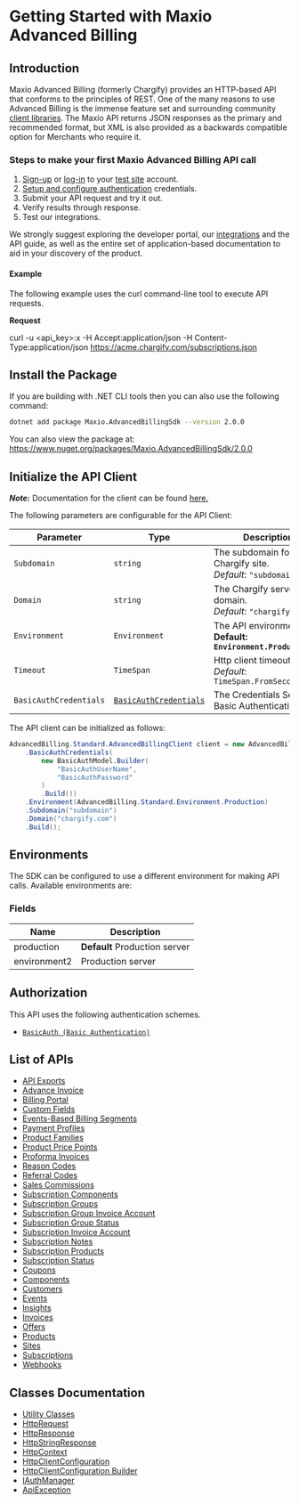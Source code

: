 
# Getting Started with Maxio Advanced Billing

## Introduction

Maxio Advanced Billing (formerly Chargify) provides an HTTP-based API that conforms to the principles of REST.
One of the many reasons to use Advanced Billing is the immense feature set and surrounding community [client libraries](page:development-tools/client-libraries).
The Maxio API returns JSON responses as the primary and recommended format, but XML is also provided as a backwards compatible option for Merchants who require it.

### Steps to make your first Maxio Advanced Billing API call

1. [Sign-up](https://app.chargify.com/signup/maxio-billing-sandbox) or [log-in](https://app.chargify.com/login.html) to your [test site](https://maxio-chargify.zendesk.com/hc/en-us/articles/5405553861773-Testing-Intro) account.
2. [Setup and configure authentication](https://maxio-chargify.zendesk.com/hc/en-us/articles/5405281550477-API-Keys#api) credentials.
3. Submit your API request and try it out.
4. Verify results through response.
5. Test our integrations.

We strongly suggest exploring the developer portal, our [integrations](https://www.maxio.com/integrations) and the API guide, as well as the entire set of application-based documentation to aid in your discovery of the product.

#### Example

The following example uses the curl command-line tool to execute API requests.

**Request**

curl -u <api_key>:x -H Accept:application/json -H Content-Type:application/json https://acme.chargify.com/subscriptions.json

## Install the Package

If you are building with .NET CLI tools then you can also use the following command:

```bash
dotnet add package Maxio.AdvancedBillingSdk --version 2.0.0
```

You can also view the package at:
https://www.nuget.org/packages/Maxio.AdvancedBillingSdk/2.0.0

## Initialize the API Client

**_Note:_** Documentation for the client can be found [here.](https://www.github.com/maxio-com/ab-dotnet-sdk/tree/2.0.0/doc/client.md)

The following parameters are configurable for the API Client:

| Parameter | Type | Description |
|  --- | --- | --- |
| `Subdomain` | `string` | The subdomain for your Chargify site.<br>*Default*: `"subdomain"` |
| `Domain` | `string` | The Chargify server domain.<br>*Default*: `"chargify.com"` |
| `Environment` | `Environment` | The API environment. <br> **Default: `Environment.Production`** |
| `Timeout` | `TimeSpan` | Http client timeout.<br>*Default*: `TimeSpan.FromSeconds(30)` |
| `BasicAuthCredentials` | [`BasicAuthCredentials`](https://www.github.com/maxio-com/ab-dotnet-sdk/tree/2.0.0/doc/$a/https://www.github.com/maxio-com/ab-dotnet-sdk/tree/2.0.0/basic-authentication.md) | The Credentials Setter for Basic Authentication |

The API client can be initialized as follows:

```csharp
AdvancedBilling.Standard.AdvancedBillingClient client = new AdvancedBilling.Standard.AdvancedBillingClient.Builder()
    .BasicAuthCredentials(
        new BasicAuthModel.Builder(
            "BasicAuthUserName",
            "BasicAuthPassword"
        )
        .Build())
    .Environment(AdvancedBilling.Standard.Environment.Production)
    .Subdomain("subdomain")
    .Domain("chargify.com")
    .Build();
```

## Environments

The SDK can be configured to use a different environment for making API calls. Available environments are:

### Fields

| Name | Description |
|  --- | --- |
| production | **Default** Production server |
| environment2 | Production server |

## Authorization

This API uses the following authentication schemes.

* [`BasicAuth (Basic Authentication)`](https://www.github.com/maxio-com/ab-dotnet-sdk/tree/2.0.0/doc/$a/https://www.github.com/maxio-com/ab-dotnet-sdk/tree/2.0.0/basic-authentication.md)

## List of APIs

* [API Exports](https://www.github.com/maxio-com/ab-dotnet-sdk/tree/2.0.0/doc/controllers/api-exports.md)
* [Advance Invoice](https://www.github.com/maxio-com/ab-dotnet-sdk/tree/2.0.0/doc/controllers/advance-invoice.md)
* [Billing Portal](https://www.github.com/maxio-com/ab-dotnet-sdk/tree/2.0.0/doc/controllers/billing-portal.md)
* [Custom Fields](https://www.github.com/maxio-com/ab-dotnet-sdk/tree/2.0.0/doc/controllers/custom-fields.md)
* [Events-Based Billing Segments](https://www.github.com/maxio-com/ab-dotnet-sdk/tree/2.0.0/doc/controllers/events-based-billing-segments.md)
* [Payment Profiles](https://www.github.com/maxio-com/ab-dotnet-sdk/tree/2.0.0/doc/controllers/payment-profiles.md)
* [Product Families](https://www.github.com/maxio-com/ab-dotnet-sdk/tree/2.0.0/doc/controllers/product-families.md)
* [Product Price Points](https://www.github.com/maxio-com/ab-dotnet-sdk/tree/2.0.0/doc/controllers/product-price-points.md)
* [Proforma Invoices](https://www.github.com/maxio-com/ab-dotnet-sdk/tree/2.0.0/doc/controllers/proforma-invoices.md)
* [Reason Codes](https://www.github.com/maxio-com/ab-dotnet-sdk/tree/2.0.0/doc/controllers/reason-codes.md)
* [Referral Codes](https://www.github.com/maxio-com/ab-dotnet-sdk/tree/2.0.0/doc/controllers/referral-codes.md)
* [Sales Commissions](https://www.github.com/maxio-com/ab-dotnet-sdk/tree/2.0.0/doc/controllers/sales-commissions.md)
* [Subscription Components](https://www.github.com/maxio-com/ab-dotnet-sdk/tree/2.0.0/doc/controllers/subscription-components.md)
* [Subscription Groups](https://www.github.com/maxio-com/ab-dotnet-sdk/tree/2.0.0/doc/controllers/subscription-groups.md)
* [Subscription Group Invoice Account](https://www.github.com/maxio-com/ab-dotnet-sdk/tree/2.0.0/doc/controllers/subscription-group-invoice-account.md)
* [Subscription Group Status](https://www.github.com/maxio-com/ab-dotnet-sdk/tree/2.0.0/doc/controllers/subscription-group-status.md)
* [Subscription Invoice Account](https://www.github.com/maxio-com/ab-dotnet-sdk/tree/2.0.0/doc/controllers/subscription-invoice-account.md)
* [Subscription Notes](https://www.github.com/maxio-com/ab-dotnet-sdk/tree/2.0.0/doc/controllers/subscription-notes.md)
* [Subscription Products](https://www.github.com/maxio-com/ab-dotnet-sdk/tree/2.0.0/doc/controllers/subscription-products.md)
* [Subscription Status](https://www.github.com/maxio-com/ab-dotnet-sdk/tree/2.0.0/doc/controllers/subscription-status.md)
* [Coupons](https://www.github.com/maxio-com/ab-dotnet-sdk/tree/2.0.0/doc/controllers/coupons.md)
* [Components](https://www.github.com/maxio-com/ab-dotnet-sdk/tree/2.0.0/doc/controllers/components.md)
* [Customers](https://www.github.com/maxio-com/ab-dotnet-sdk/tree/2.0.0/doc/controllers/customers.md)
* [Events](https://www.github.com/maxio-com/ab-dotnet-sdk/tree/2.0.0/doc/controllers/events.md)
* [Insights](https://www.github.com/maxio-com/ab-dotnet-sdk/tree/2.0.0/doc/controllers/insights.md)
* [Invoices](https://www.github.com/maxio-com/ab-dotnet-sdk/tree/2.0.0/doc/controllers/invoices.md)
* [Offers](https://www.github.com/maxio-com/ab-dotnet-sdk/tree/2.0.0/doc/controllers/offers.md)
* [Products](https://www.github.com/maxio-com/ab-dotnet-sdk/tree/2.0.0/doc/controllers/products.md)
* [Sites](https://www.github.com/maxio-com/ab-dotnet-sdk/tree/2.0.0/doc/controllers/sites.md)
* [Subscriptions](https://www.github.com/maxio-com/ab-dotnet-sdk/tree/2.0.0/doc/controllers/subscriptions.md)
* [Webhooks](https://www.github.com/maxio-com/ab-dotnet-sdk/tree/2.0.0/doc/controllers/webhooks.md)

## Classes Documentation

* [Utility Classes](https://www.github.com/maxio-com/ab-dotnet-sdk/tree/2.0.0/doc/utility-classes.md)
* [HttpRequest](https://www.github.com/maxio-com/ab-dotnet-sdk/tree/2.0.0/doc/http-request.md)
* [HttpResponse](https://www.github.com/maxio-com/ab-dotnet-sdk/tree/2.0.0/doc/http-response.md)
* [HttpStringResponse](https://www.github.com/maxio-com/ab-dotnet-sdk/tree/2.0.0/doc/http-string-response.md)
* [HttpContext](https://www.github.com/maxio-com/ab-dotnet-sdk/tree/2.0.0/doc/http-context.md)
* [HttpClientConfiguration](https://www.github.com/maxio-com/ab-dotnet-sdk/tree/2.0.0/doc/http-client-configuration.md)
* [HttpClientConfiguration Builder](https://www.github.com/maxio-com/ab-dotnet-sdk/tree/2.0.0/doc/http-client-configuration-builder.md)
* [IAuthManager](https://www.github.com/maxio-com/ab-dotnet-sdk/tree/2.0.0/doc/i-auth-manager.md)
* [ApiException](https://www.github.com/maxio-com/ab-dotnet-sdk/tree/2.0.0/doc/api-exception.md)

